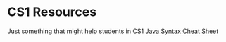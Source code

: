 # CS1 Resources
Just something that might help students in CS1
 [Java Syntax Cheat Sheet](https://github.com/in28minutes/java-cheat-sheet)

